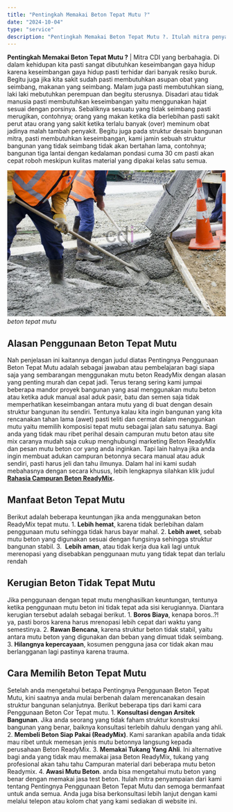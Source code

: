 ```yaml
---
title: "Pentingkah Memakai Beton Tepat Mutu ?"
date: "2024-10-04"
type: "service"
description: "Pentingkah Memakai Beton Tepat Mutu ?. Itulah mitra penyampaian dari kami tentang Pentingnya Penggunaan Beton Tepat Mutu dan semoga bermanfaat untuk anda sem..."
---
```


**Pentingkah Memakai Beton Tepat Mutu ?** | Mitra CDI yang berbahagia. Di dalam kehidupan kita pasti sangat dibutuhkan keseimbangan gaya hidup karena keseimbangan gaya hidup pasti terhidar dari banyak resiko buruk. Begitu juga jika kita sakit sudah pasti membutuhkan asupan obat yang seimbang, makanan yang seimbang. Malam juga pasti membutuhkan siang, laki laki mebutuhkan perempuan dan begitu sterusnya. Disadari atau tidak manusia pasti membutuhkan keseimbangan yaitu menggunakan hajat sesuai dengan porsinya. Sebaliknya sesuatu yang tidak seimbang pasti merugikan, contohnya; orang yang makan ketika dia berlebihan pasti sakit perut atau orang yang sakit ketika terlalu banyak (over) meminum obat jadinya malah tambah penyakit. Begitu juga pada struktur desain bangunan mitra, pasti membutuhkan keseimbangan, kami jamin sebuah struktur bangunan yang tidak seimbang tidak akan bertahan lama, contohnya; bangunan tiga lantai dengan kedalaman pondasi cuma 30 cm pasti akan cepat roboh meskipun kulitas material yang dipakai kelas satu semua.

![beton tepat mutu](/images/blog/beton-tepat-mutu.jpg)
*beton tepat mutu*

 ## Alasan Penggunaan Beton Tepat Mutu
    
Nah penjelasan ini kaitannya dengan judul diatas Pentingnya Penggunaan Beton Tepat Mutu adalah sebagai jawaban atau pembelajaran bagi siapa saja yang sembarangan menggunakan mutu beton ReadyMix dengan alasan yang penting murah dan cepat jadi. Terus terang sering kami jumpai beberapa mandor proyek bangunan yang asal menggunakan mutu beton atau ketika aduk manual asal aduk pasir, batu dan semen saja tidak memperhatikan keseimbangan antara mutu yang di buat dengan desain struktur bangunan itu sendiri. Tentunya kalau kita ingin bangunan yang kita rencanakan tahan lama (awet) pasti teliti dan cermat dalam menggunkan mutu yaitu memilih komposisi tepat mutu sebagai jalan satu satunya.
Bagi anda yang tidak mau ribet perihal desain campuran mutu beton atau site mix caranya mudah saja cukup menghubungi marketing Beton ReadyMix dan pesan mutu beton cor yang anda inginkan. Tapi lain halnya jika anda ingin membuat adukan campuran betonnya secara manual atau aduk sendiri, pasti harus jeli dan tahu ilmunya. Dalam hal ini kami sudah mebahasnya dengan secara khusus, lebih lengkapnya silahkan klik judul **[Rahasia Campuran Beton ReadyMix](/blog/rahasia-campuran-beton-readymix).**

 ## Manfaat Beton Tepat Mutu
    
Berikut adalah beberapa keuntungan jika anda menggunakan beton ReadyMix tepat mutu.
1\. **Lebih hemat**, karena tidak berlebihan dalam penggunaan mutu sehingga tidak harus bayar mahal.
2\. **Lebih awet**, sebab mutu beton yang digunakan sesuai dengan fungsinya sehingga struktur bangunan stabil.
3\.  **Lebih aman**, atau tidak kerja dua kali lagi untuk merenopasi yang disebabkan penggunaan mutu yang tidak tepat dan terlalu rendah

 ## Kerugian Beton Tidak Tepat Mutu
    
Jika penggunaan dengan tepat mutu menghasilkan keuntungan, tentunya ketika penggunaan mutu beton ini tidak tepat ada sisi kerugiannya. Diantara kerugian tersebut adalah sebagai berikut.
1\. **Boros Biaya**, kenapa boros..?! ya, pasti boros karena harus mrenopasi lebih cepat dari waktu yang semestinya.
2\. **Rawan Bencana**, karena struktur beton tidak stabil, yaitu antara mutu beton yang digunakan dan beban yang dimuat tidak seimbang.
3\. **Hilangnya kepercayaan**, kosumen pengguna jasa cor tidak akan mau berlangganan lagi pastinya karena trauma.

 ## Cara Memilih Beton Tepat Mutu
    
Setelah anda mengetahui betapa Pentingnya Penggunaan Beton Tepat Mutu, kini saatnya anda mulai berbenah dalam merencanakan desain struktur bangunan selanjutnya. Berikut beberapa tips dari kami cara Penggunaan Beton Cor Tepat mutu.
1\. **Konsultasi dengan Arsitek Bangunan**. Jika anda seorang yang tidak faham struktur konstruksi bangunan yang benar, baiknya konsultasi terlebih dahulu dengan yang ahli.
2\. **Membeli Beton Siap Pakai (ReadyMix)**. Kami sarankan apabila anda tidak mau ribet untuk memesan jenis mutu betonnya langsung kepada perusahaan Beton ReadyMix.
3\. **Memakai Tukang Yang Ahli**. Ini alternative  bagi anda yang tidak mau memakai jasa Beton ReadyMix, tukang yang profesional akan tahu tahu Campuran material dari beberapa mutu beton Readymix.
4\. **Awasi Mutu Beton**. anda bisa mengetahui mutu beton yang benar dengan memakai jasa test beton.
Itulah mitra penyampaian dari kami tentang Pentingnya Penggunaan Beton Tepat Mutu dan semoga bermanfaat untuk anda semua. Anda juga bisa berkonsultasi lebih lanjut dengan kami melalui telepon atau kolom chat yang kami sediakan di website ini.
